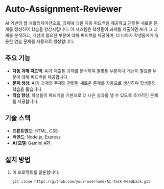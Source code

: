 # Auto-Assignment-Reviewer

AI 기반의 웹 애플리케이션으로, 과제에 대한 자동 피드백을 제공하고 관련된 새로운 문제를 생성하여 학습을 향상시킵니다. 이 시스템은 학생들이 과제를 제출하면 AI가 그 과제를 분석하고, 개선이 필요한 부분에 대해 피드백을 제공하며, 더 나아가 학생들에게 유용한 연습 문제를 자동으로 생성합니다.

## 주요 기능

- **자동 과제 피드백**: AI가 제출된 과제를 분석하여 잘못된 부분이나 개선이 필요한 부분에 대해 피드백을 제공합니다.
- **문제 생성**: AI가 과제의 주제와 관련된 새로운 문제를 자동으로 생성하여 학생들의 학습을 돕습니다.
- **학습 향상**: 학생들이 피드백을 기반으로 더 나은 성과를 낼 수 있도록 추가적인 문제를 제공합니다.

## 기술 스택

- **프론트엔드**: HTML, CSS
- **백엔드**: Node.js, Express
- **AI 모델**: Gemini API 

## 설치 방법

1. 이 프로젝트를 클론합니다:
   ```bash
   git clone https://github.com/your-username/AI-Task-Feedback.git
